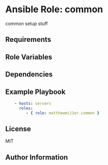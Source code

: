 # Ansible Role: common


common setup stuff
## Requirements




## Role Variables



## Dependencies



## Example Playbook



```yml
    - hosts: servers
      roles:
         - { role: matthewmi11er.common }
```
## License

MIT

## Author Information

